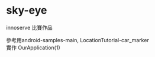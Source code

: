 # sky-eye
innoserve 比賽作品

參考用android-samples-main, LocationTutorial-car_marker<br> 
實作 OurApplication(1)
